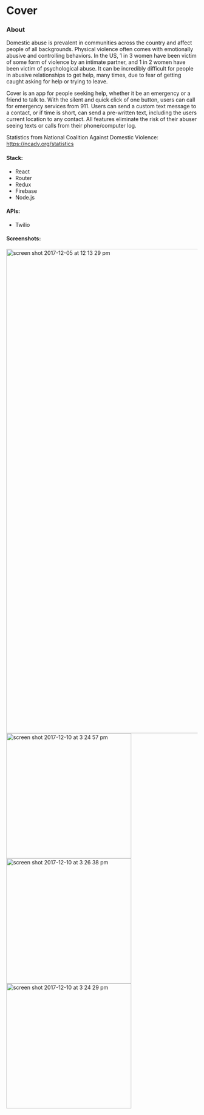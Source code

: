 # Cover

### About
Domestic abuse is prevalent in communities across the country and affect people of all backgrounds. Physical violence often comes with emotionally abusive and controlling behaviors. In the US, 1 in 3 women have been victim of some form of violence by an intimate partner, and 1 in 2 women have been victim of psychological abuse. It can be incredibly difficult for people in abusive relationships to get help, many times, due to fear of getting caught asking for help or trying to leave.

Cover is an app for people seeking help, whether it be an emergency or a friend to talk to. With the silent and quick click of one button, users can call for emergency services from 911. Users can send a custom text message to a contact, or if time is short, can send a pre-written text, including the users current location to any contact. All features eliminate the risk of their abuser seeing texts or calls from their phone/computer log.

Statistics from National Coalition Against Domestic Violence: https://ncadv.org/statistics

#### Stack:
- React
- Router
- Redux
- Firebase
- Node.js

#### APIs:
- Twilio

#### Screenshots:

<img width="1274" alt="screen shot 2017-12-05 at 12 13 29 pm" src="https://user-images.githubusercontent.com/25447342/33810039-dc01076a-ddbc-11e7-9941-7f60d94c8703.png">

<img width="329" alt="screen shot 2017-12-10 at 3 24 57 pm" src="https://user-images.githubusercontent.com/25447342/33810141-9c8c6d7a-ddbe-11e7-8bbe-436bea7746e8.png">

<img width="329" alt="screen shot 2017-12-10 at 3 26 38 pm" src="https://user-images.githubusercontent.com/25447342/33810145-a11644d8-ddbe-11e7-848e-e1e6c9b1783b.png">

<img width="329" alt="screen shot 2017-12-10 at 3 24 29 pm" src="https://user-images.githubusercontent.com/25447342/33810148-a39273ee-ddbe-11e7-9d78-7cc15e42b231.png">

